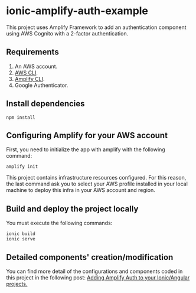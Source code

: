 # ionic-amplify-auth-example
This project uses Amplify Framework to add an authentication component using AWS Cognito with a 2-factor authentication.

## Requirements
1. An AWS account.
2. [AWS CLI](https://docs.aws.amazon.com/cli/latest/userguide/getting-started-install.html).
4. [Amplify CLI](https://docs.amplify.aws/cli/start/install).
5. Google Authenticator.

## Install dependencies
```
npm install
```

## Configuring Amplify for your AWS account
First, you need to initialize the app with amplify with the following command:
```
amplify init
```
This project contains infrastructure resources configured. For this reason, the last command ask you to select your AWS profile installed in your local machine to deploy this infra in your AWS account and region.

## Build and deploy the project locally
You must execute the following commands:
```
ionic build
ionic serve
```

## Detailed components' creation/modification
You can find more detail of the configurations and components coded in this project in the following post:
[Adding Amplify Auth to your Ionic/Angular projects.]()
